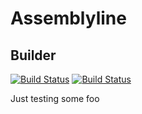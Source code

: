 # Assemblyline
## Builder

[![Build Status](https://travis-ci.org/assemblyline/builder.svg?branch=master)](https://travis-ci.org/assemblyline/builder)
[![Build Status](https://semaphoreci.com/api/v1/projects/ff6f58ca-ac9f-49cf-8f83-70d5c0816790/599230/badge.svg)](https://semaphoreci.com/assemblyline/builder)

Just testing some foo

